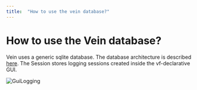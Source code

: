 ```yaml
---
title:  "How to use the vein database?"
---
```


# How to use the Vein database?

Vein uses a generic sqlite database. The database architecture is described [here]().
The Session stores logging sessions created inside the vf-declarative GUI.

![GuiLogging](/images/dec-gui-log.png)
